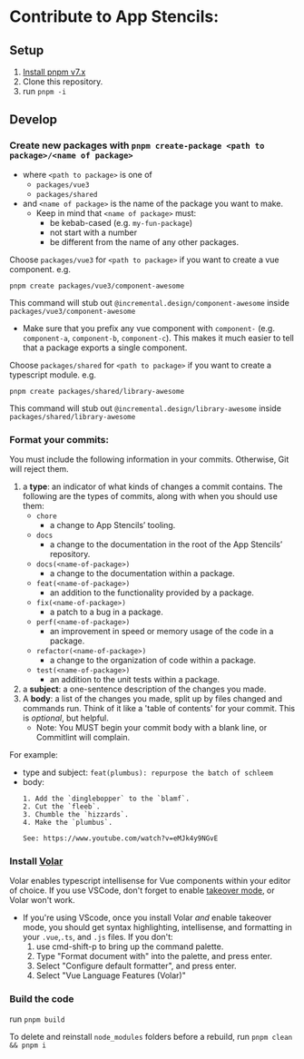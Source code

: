 # Contribute to App Stencils:

## Setup

1. [Install pnpm v7.x](https://pnpm.io/installation)
2. Clone this repository.
3. run `pnpm -i`

## Develop

### Create new packages with `pnpm create-package <path to package>/<name of package>` 
* where `<path to package>` is one of
  * `packages/vue3`
  * `packages/shared`
* and `<name of package>` is the name of the package you want to make.
  * Keep in mind that `<name of package>` must:
    * be kebab-cased (e.g. `my-fun-package`)
    * not start with a number
    * be different from the name of any other packages.

Choose `packages/vue3` for `<path to package>` if you want to create a vue component. e.g.
```
pnpm create packages/vue3/component-awesome
```
This command will stub out `@incremental.design/component-awesome` inside `packages/vue3/component-awesome`
* Make sure that you prefix any vue component with `component-` (e.g. `component-a`, `component-b`, `component-c`). This makes it much easier to tell that a package exports a single component.

Choose `packages/shared` for `<path to package>` if you want to create a typescript module. e.g.
```
pnpm create packages/shared/library-awesome
```
This command will stub out `@incremental.design/library-awesome` inside `packages/shared/library-awesome`
  


### Format your commits:

You must include the following information in your commits. Otherwise, Git will reject them.

1. a **type**: an indicator of what kinds of changes a commit contains. The following are the types of commits, along with when you should use them:
   - `chore`
     - a change to App Stencils’ tooling.
   - `docs`
     - a change to the documentation in the root of the App Stencils’ repository.
   - `docs(<name-of-package>)`
     - a change to the documentation within a package.
   - `feat(<name-of-package>)`
     - an addition to the functionality provided by a package.
   - `fix(<name-of-package>)`
     - a patch to a bug in a package.
   - `perf(<name-of-package>)`
     - an improvement in speed or memory usage of the code in a package.
   - `refactor(<name-of-package>)`
     - a change to the organization of code within a package.
   - `test(<name-of-package>)`
     - an addition to the unit tests within a package.
2. a **subject**: a one-sentence description of the changes you made.
3. A **body**: a list of the changes you made, split up by files changed and commands run. Think of it like a 'table of contents' for your commit. This is _optional_, but helpful.
   - Note: You MUST begin your commit body with a blank line, or Commitlint will complain.

For example:
* type and subject: `feat(plumbus): repurpose the batch of schleem`
* body: 
  ```
  1. Add the `dinglebopper` to the `blamf`.
  2. Cut the `fleeb`.
  3. Chumble the `hizzards`.
  4. Make the `plumbus`.

  See: https://www.youtube.com/watch?v=eMJk4y9NGvE
  ```

### Install [Volar](https://github.com/johnsoncodehk/volar)
Volar enables typescript intellisense for Vue components within your editor of choice.
If you use VSCode, don't forget to enable [takeover mode](https://github.com/johnsoncodehk/volar/discussions/471), or Volar won't work.

- If you're using VScode, once you install Volar _and_ enable takeover mode, you should get syntax highlighting, intellisense, and formatting in your `.vue`,`.ts`, and `.js` files. If you don't:
  1. use cmd-shift-p to bring up the command palette.
  2. Type "Format document with" into the palette, and press enter.
  3. Select "Configure default formatter", and press enter.
  4. Select "Vue Language Features (Volar)"

### Build the code
run `pnpm build`

To delete and reinstall `node_modules` folders before a rebuild, run `pnpm clean && pnpm i`


<!-- ### Install ESlint -->
<!-- eslint enforces typescript naming conventions, and formats your code on save (does this work outside of vscode?) -->

<!-- #### Follow Typescript [naming conventions](https://typescript-eslint.io/rules/naming-convention/)
ESlint will fail if you don't adhere to the following naming conventions. -->
<!-- bullet of naming conventions -->
<!-- and link to typescript eslint -->

<!-- todo: test with vitest -->
<!-- need to explain that you should populate the <package-name>.test.ts file with whatever test and then run pnpm test and it will continuously watch as you code -->

<!-- todo: document components. right now this doesn't exist because we don't have a documentation site within this repo -->

<!-- todo: publish instructions. right now no publish because CI/CD isn't set up. Also, need to be able to publish locally without hitting actual npm repo -->
